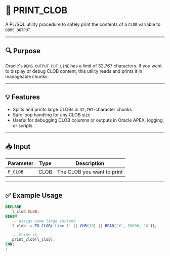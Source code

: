 # 🧾 PRINT_CLOB

A PL/SQL utility procedure to safely print the contents of a `CLOB` variable to `DBMS_OUTPUT`.

---

## 🔍 Purpose

Oracle's `DBMS_OUTPUT.PUT_LINE` has a limit of 32,767 characters. If you want to display or debug CLOB content, this utility reads and prints it in manageable chunks.

---

## 💡 Features

- Splits and prints large CLOBs in `32,767`-character chunks
- Safe loop handling for any CLOB size
- Useful for debugging CLOB columns or outputs in Oracle APEX, logging, or scripts

---

## 📥 Input

| Parameter | Type | Description                  |
|-----------|------|------------------------------|
| `P_CLOB`  | CLOB | The CLOB you want to print   |

---

## ✅ Example Usage

```sql
DECLARE
   l_clob CLOB;
BEGIN
   -- Assign some large content
   l_clob := TO_CLOB('Line 1' || CHR(10) || RPAD('X', 50000, 'X'));

   -- Print it
   print_clob(l_clob);
END;
/
```
